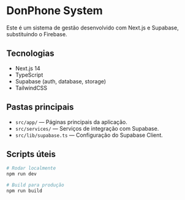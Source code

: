 # DonPhone System

Este é um sistema de gestão desenvolvido com Next.js e Supabase, substituindo o Firebase.

## Tecnologias

- Next.js 14
- TypeScript
- Supabase (auth, database, storage)
- TailwindCSS

## Pastas principais

- `src/app/` — Páginas principais da aplicação.
- `src/services/` — Serviços de integração com Supabase.
- `src/lib/supabase.ts` — Configuração do Supabase Client.

## Scripts úteis

```bash
# Rodar localmente
npm run dev

# Build para produção
npm run build
